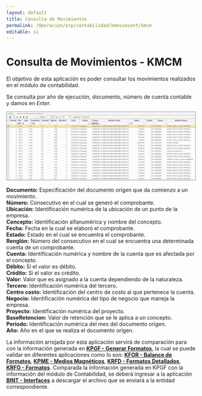 ```yaml
---
layout: default
title: Consulta de Movimientos
permalink: /Operacion/erp/contabilidad/kmovimient/kmcm
editable: si
---
```


# Consulta de Movimientos - KMCM

El objetivo de esta aplicación es poder consultar los movimientos realizados en el módulo de contabilidad.

Se consulta por año de ejecución, documento, número de cuenta contable y damos en _Enter_.

![](KMCM2.png)


**Documento:** Especificación del documento origen que da comienzo a un movimiento.  
**Número:** Consecutivo en el cual se generó el comprobante.  
**Ubicación:** Identificación numérica de la ubicación de un punto de la empresa.  
**Concepto:** Identificación alfanumérica y nombre del concepto.  
**Fecha:** Fecha en la cual se elaboró el comprobante.  
**Estado:** Estado en el cual se encuentra el comprobante.  
**Renglón:** Número del consecutivo en el cual se encuentra una determinada cuenta de un comprobante.  
**Cuenta:** Identificación numérica y nombre de la cuenta que es afectada por el concepto.  
**Débito:** Si el valor es débito.  
**Crédito:** Si el valor es crédito.  
**Valor:** Valor que es asignado a la cuenta dependiendo de la naturaleza.  
**Tercero:** Identificación numérica del tercero.  
**Centro costo:** Identificación del centro de costo al que pertenece la cuenta.  
**Negocio:** Identificación numérica del tipo de negocio que maneja la empresa.  
**Proyecto:** Identificación numérica del proyecto.  
**BaseRetencion:** Valor de retención que se le aplica a un concepto.  
**Periodo:** Identificación numérica del mes del documento origen.  
**Año:** Año en el que se realiza el documento origen.  

La información arrojada por esta aplicación servirá de comparación para con la información generada en [**KPGF - Generar Formatos**](http://docs.oasiscom.com/Operacion/erp/contabilidad/kproceso/kpgf), la cual se puede validar en diferentes aplicaciones como lo son: [**KFOR - Balance de Formatos**](http://docs.oasiscom.com/Operacion/erp/contabilidad/kformatos/kfor), [**KPME - Medios Magnéticos**](http://docs.oasiscom.com/Operacion/erp/contabilidad/kmedios/kpme), [**KRFD - Formatos Detallados**](http://docs.oasiscom.com/Operacion/erp/contabilidad/kmedios/krfd), [**KRFO - Formatos**](http://docs.oasiscom.com/Operacion/erp/contabilidad/kmedios/krfo). Comparada la información generada en KPGF con la información del módulo de Contabilidad, se deberá ingresar a la aplicación [**BINT - Interfaces**](http://docs.oasiscom.com/Operacion/utility/barchi/bint#medios-magn%C3%A9ticos) a descargar el archivo que se enviará a la entidad correspondiente.  





